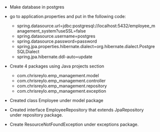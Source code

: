 - Make database in postgres 
- go to application.properties and put in the following code:

   - spring.datasource.url=jdbc:postgresql://localhost:5432/employee_management_system?useSSL=false
   - spring.datasource.username=postgres
   - spring.datasource.password=password
   - spring.jpa.properties.hibernate.dialect=org.hibernate.dialect.PostgreSQLDialect
   - spring.jpa.hibernate.ddl-auto=update

- Create 4 packages using Java projects section
   - com.chrisreylo.emp_management.model
   - com.chrisreylo.emp_management.controller
   - com.chrisreylo.emp_management.repository
   - com.chrisreylo.emp_management.exception

- Created class Employee under model package
- Created interface EmployeeRepository that extends JpaRepository under repository package. 
- Create ResourceNotFoundException under exceptions package.